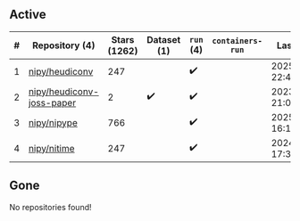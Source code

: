 ## Active
| # | Repository (4) | Stars (1262) | Dataset (1) | `run` (4) | `containers-run` | Last Modified |
| --- | --- | --- | --- | --- | --- | --- |
| 1 | [nipy/heudiconv](https://github.com/nipy/heudiconv) | 247 |  | :heavy_check_mark: |  | 2025-03-04 22:47:01+00:00 |
| 2 | [nipy/heudiconv-joss-paper](https://github.com/nipy/heudiconv-joss-paper) | 2 | :heavy_check_mark: | :heavy_check_mark: |  | 2023-07-17 21:09:07+00:00 |
| 3 | [nipy/nipype](https://github.com/nipy/nipype) | 766 |  | :heavy_check_mark: |  | 2025-03-06 16:16:16+00:00 |
| 4 | [nipy/nitime](https://github.com/nipy/nitime) | 247 |  | :heavy_check_mark: |  | 2024-11-06 17:39:49+00:00 |

## Gone
No repositories found!
